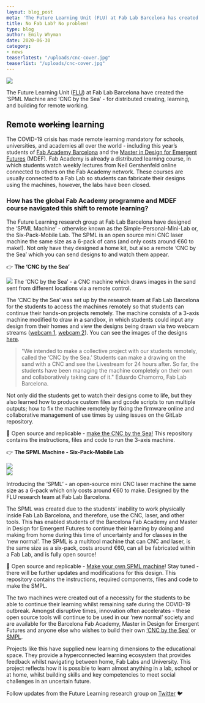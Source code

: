 ```yaml
---
layout: blog_post
meta: 'The Future Learning Unit (FLU) at Fab Lab Barcelona has created the ‘SPML Machine’ and ‘CNC by the Sea’ - two open source machines for distributed creating, working, and building when remote learning.'
title: No Fab Lab? No problem!
type: blog
author: Emily Whyman
date: 2020-06-30 
category:
- news
teaserlatest: "/uploads/cnc-cover.jpg"
teaserlist: "/uploads/cnc-cover.jpg"
---
```


![](/uploads/cnc-cover.jpg)


The Future Learning Unit ([FLU](https://www.instagram.com/futurelearningu/?hl=en)) at Fab Lab Barcelona have created the ‘SPML Machine and ‘CNC by the Sea’ - for distributed creating, learning, and building for remote working. 


## Remote <s>working</s> learning

The COVID-19 crisis has made remote learning mandatory for schools, universities, and academies all over the world - including this year’s students of [Fab Academy Barcelona](http://fabacademy.org/2020/labs/barcelona/) and the [Master in Design for Emergent Futures](https://iaac.net/educational-programmes/masters-programmes/master-in-design-for-emergent-futures-mdef/) (MDEF). Fab Academy is already a distributed learning course, in which students watch weekly lectures from Neil Gershenfeld online connected to others on the Fab Academy network. These courses are usually connected to a Fab Lab so students can fabricate their designs using the machines, however, the labs have been closed.




### How has the global Fab Academy programme and MDEF course navigated this shift to remote learning? 

The Future Learning research group at Fab Lab Barcelona have designed the ‘SPML Machine’ - otherwise known as the Simple-Personal-Mini-Lab or, the Six-Pack-Mobile Lab. The SPML is an open source mini CNC laser machine the same size as a 6-pack of cans (and only costs around €60 to make!). Not only have they designed a home kit, but also a remote ‘CNC by the Sea’ which you can send designs to and watch them appear.




👉 **The ‘CNC by the Sea’**

![](/uploads/cnc-by-the-sea.jpg)
The ‘CNC by the Sea’ - a CNC machine which draws images in the sand sent from different locations via a remote control.

The ‘CNC by the Sea’ was set up by the research team at Fab Lab Barcelona for the students to access the machines remotely so that students can continue their hands-on projects remotely. The machine consists of a 3-axis machine modified to draw in a sandbox, in which students could input any design from their homes and view the designs being drawn via two webcam streams ([webcam 1](http://91.126.132.4:8080/?action=stream), [webcam 2](http://91.126.132.4:8081/?action=stream)). You can see the images of the designs [here](https://photos.app.goo.gl/cF42EtrEffkh9vXGA).


<blockquote> "We intended to make a collective project with our students remotely, called the ‘CNC by the Sea.’ Students can make a drawing on the sand with a CNC and see the Livestream for 24 hours after. So far, the students have been managing the machine completely on their own and collaboratively taking care of it." Eduardo Chamorro, Fab Lab Barcelona. </blockquote>


Not only did the students get to watch their designs come to life, but they also learned how to produce custom files and gcode scripts to run multiple outputs; how to fix the machine remotely by fixing the firmware online and collaborative management of use times by using issues on the GitLab repository.

🤙 Open source and replicable - [make the CNC by the Sea!](https://gitlab.com/fablabbcn-projects/learning/the-cnc-by-the-sea) This repository contains the instructions, files and code to run the 3-axis machine.




👉 **The SPML Machine - Six-Pack-Mobile Lab**

<div class="row">
  <div class="col-6">
    <img src="/uploads/spml-hero.jpg">
  </div>
  <div class="col-6">
    <img src="/uploads/spml-circuit.jpg">
  </div>
</div>

Introducing the ‘SPML’ - an open-source mini CNC laser machine the same size as a 6-pack which only costs around €60 to make. Designed by the FLU research team at Fab Lab Barcelona.

The SPML was created due to the students’ inability to work physically inside Fab Lab Barcelona, and therefore, use the CNC, laser, and other tools. This has enabled students of the Barcelona Fab Academy and Master in Design for Emergent Futures to continue their learning by doing and making from home during this time of uncertainty and for classes in the ‘new normal’. The SPML is a multitool machine that can CNC and laser, is the same size as a six-pack, costs around €60, can all be fabricated within a Fab Lab, and is fully open source! 

🤙 Open source and replicable - [Make your own SPML machine](https://gitlab.com/fablabbcn-projects/cnc-machines/six-pack-cnc)! Stay tuned - there will be further updates and modifications for this design. This repository contains the instructions, required components, files and code to make the SMPL.  




The two machines were created out of a necessity for the students to be able to continue their learning whilst remaining safe during the COVID-19 outbreak. Amongst disruptive times, innovation often accelerates - these open source tools will continue to be used in our ‘new normal’ society and are available for the Barcelona Fab Academy, Master in Design for Emergent Futures and anyone else who wishes to build their own [‘CNC by the Sea’](https://gitlab.com/fablabbcn-projects/cnc-machines/six-pack-cnc) or [SMPL](https://gitlab.com/fablabbcn-projects/learning/the-cnc-by-the-sea). 

Projects like this have supplied new learning dimensions to the educational space. They provide a hyperconnected learning ecosystem that provides feedback whilst navigating between home, Fab Labs and University. This project reflects how it is possible to learn almost anything in a lab, school or at home, whilst building skills and key competencies to meet social challenges in an uncertain future.

Follow updates from the Future Learning research group on [Twitter](https://twitter.com/futurelearningu?lang=en) 🐦





